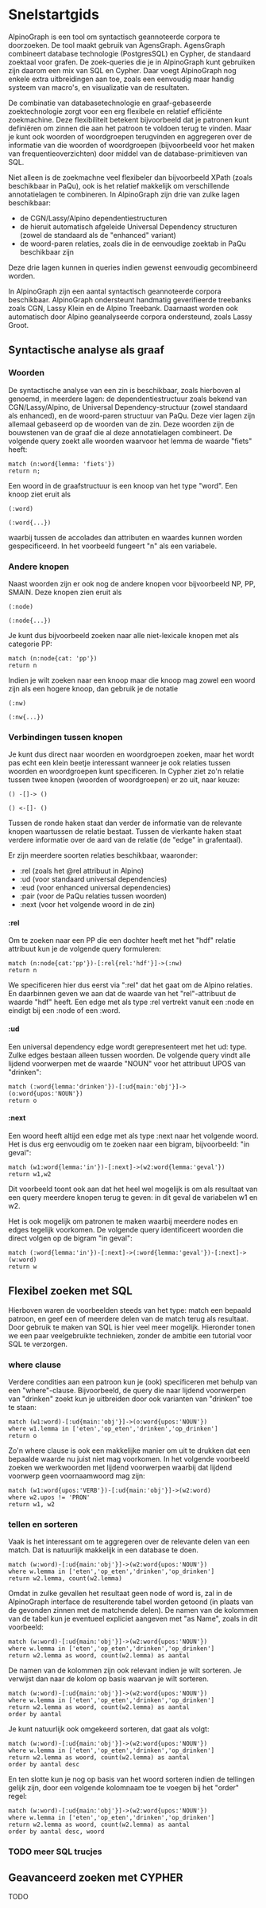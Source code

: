 # Snelstartgids

AlpinoGraph is een tool om syntactisch geannoteerde corpora te doorzoeken. De tool maakt gebruik van AgensGraph. AgensGraph combineert database technologie (PostgresSQL) en Cypher, de standaard zoektaal voor grafen. De zoek-queries die je in AlpinoGraph kunt gebruiken zijn daarom een mix van SQL en Cypher. Daar voegt AlpinoGraph nog enkele extra uitbreidingen aan toe, zoals een eenvoudig maar handig systeem van macro's, en visualizatie van de resultaten.

De combinatie van databasetechnologie en graaf-gebaseerde zoektechnologie zorgt voor een erg flexibele en relatief efficiënte zoekmachine. Deze flexibiliteit betekent bijvoorbeeld dat je patronen kunt definiëren om zinnen die aan het patroon te voldoen terug te vinden. Maar je kunt ook woorden of woordgroepen terugvinden en aggregeren over de informatie van die woorden of woordgroepen (bijvoorbeeld voor het maken van frequentieoverzichten) door middel van de database-primitieven van SQL. 

Niet alleen is de zoekmachne veel flexibeler dan bijvoorbeeld XPath (zoals beschikbaar in PaQu), ook is het relatief makkelijk om verschillende annotatielagen te combineren. In AlpinoGraph zijn drie van zulke lagen beschikbaar:

- de CGN/Lassy/Alpino dependentiestructuren
- de hieruit automatisch afgeleide Universal Dependency structuren (zowel de standaard als de "enhanced" variant)
- de woord-paren relaties, zoals die in de eenvoudige zoektab in PaQu beschikbaar zijn

Deze drie lagen kunnen in queries indien gewenst eenvoudig gecombineerd worden.

In AlpinoGraph zijn een aantal syntactisch geannoteerde corpora beschikbaar. AlpinoGraph ondersteunt handmatig geverifieerde treebanks zoals CGN, Lassy Klein en de Alpino Treebank. Daarnaast worden ook automatisch door Alpino geanalyseerde corpora ondersteund, zoals Lassy Groot.

## Syntactische analyse als graaf

### Woorden

De syntactische analyse van een zin is beschikbaar, zoals hierboven al genoemd, in meerdere lagen: de dependentiestructuur zoals bekend van CGN/Lassy/Alpino, de Universal Dependency-structuur (zowel standaard als enhanced), en de woord-paren structuur van PaQu. Deze vier lagen zijn allemaal gebaseerd op de woorden van de zin. Deze woorden zijn de bouwstenen van de graaf die al deze annotatielagen combineert. De volgende query zoekt alle woorden waarvoor het lemma de waarde "fiets" heeft: 

```text
match (n:word{lemma: 'fiets'}) 
return n;
```

Een woord in de graafstructuur is een knoop van het type "word". Een knoop ziet eruit als 

```text
(:word)

(:word{...})
```

waarbij tussen de accolades dan attributen en waardes kunnen worden gespecificeerd. In het voorbeeld fungeert "n" als een variabele.

### Andere knopen

Naast woorden zijn er ook nog de andere knopen voor bijvoorbeeld NP, PP, SMAIN. Deze knopen zien eruit als

```text
(:node)

(:node{...})
```

Je kunt dus bijvoorbeeld zoeken naar alle niet-lexicale knopen met als categorie PP:

```text
match (n:node{cat: 'pp'}) 
return n
```

Indien je wilt zoeken naar een knoop maar die knoop mag zowel een woord zijn als een hogere knoop, dan gebruik je de notatie

```text
(:nw)

(:nw{...})
```

### Verbindingen tussen knopen

Je kunt dus direct naar woorden en woordgroepen zoeken, maar het wordt pas echt een klein beetje interessant wanneer je ook relaties tussen woorden en woordgroepen kunt specificeren. In Cypher ziet zo'n relatie tussen twee knopen (woorden of woordgroepen) er zo uit, naar keuze:

```text
() -[]-> () 

() <-[]- ()
```


Tussen de ronde haken staat dan verder de informatie van de relevante knopen waartussen de relatie bestaat. Tussen de vierkante haken staat verdere informatie over de aard van de relatie (de "edge" in grafentaal).

Er zijn meerdere soorten relaties beschikbaar, waaronder:

- :rel (zoals het @rel attribuut in Alpino)
- :ud (voor standaard universal dependencies)
- :eud (voor enhanced universal dependencies)
- :pair (voor de PaQu relaties tussen woorden)
- :next (voor het volgende woord in de zin)

#### :rel

Om te zoeken naar een PP die een dochter heeft met het "hdf" relatie attribuut kun je de volgende query formuleren:

```text
match (n:node{cat:'pp'})-[:rel{rel:'hdf'}]->(:nw)
return n
```

We specificeren hier dus eerst via ":rel" dat het gaat om de Alpino relaties. En daarbinnen geven we aan dat de waarde van het "rel"-attribuut de waarde "hdf" heeft. Een edge met als type :rel vertrekt vanuit een :node en eindigt bij een :node of een :word.

#### :ud

Een universal dependency edge wordt gerepresenteert met het ud: type. Zulke edges bestaan alleen tussen woorden. De volgende query vindt alle lijdend voorwerpen met de waarde "NOUN" voor het attribuut UPOS van "drinken":

```text
match (:word{lemma:'drinken'})-[:ud{main:'obj'}]->(o:word{upos:'NOUN'})
return o
```

#### :next

Een woord heeft altijd een edge met als type :next naar het volgende woord. Het is dus erg eenvoudig om te zoeken naar een bigram, bijvoorbeeld: "in geval":

```text
match (w1:word{lemma:'in'})-[:next]->(w2:word{lemma:'geval'})
return w1,w2
```

Dit voorbeeld toont ook aan dat het heel wel mogelijk is om als resultaat van een query meerdere knopen terug te geven: in dit geval de variabelen w1 en w2.

Het is ook mogelijk om patronen te maken waarbij meerdere nodes en edges tegelijk voorkomen. De volgende query identificeert woorden die direct volgen op de bigram "in geval":

```text
match (:word{lemma:'in'})-[:next]->(:word{lemma:'geval'})-[:next]->(w:word)
return w
```


## Flexibel zoeken met SQL 

Hierboven waren de voorbeelden steeds van het type: match een bepaald patroon, en geef een of meerdere delen van de match terug als resultaat. Door gebruik te maken van SQL is hier veel meer mogelijk. Hieronder tonen we een paar veelgebruikte technieken, zonder de ambitie een tutorial voor SQL te verzorgen.

### where clause

Verdere condities aan een patroon kun je (ook) specificeren met behulp van een "where"-clause. Bijvoorbeeld, de query die naar lijdend voorwerpen van "drinken" zoekt kun je uitbreiden door ook varianten van "drinken" toe te staan:

```text
match (w1:word)-[:ud{main:'obj'}]->(o:word{upos:'NOUN'})
where w1.lemma in ['eten','op_eten','drinken','op_drinken']
return o
```

Zo'n where clause is ook een makkelijke manier om uit te drukken dat een bepaalde waarde nu juist niet mag voorkomen. In het volgende voorbeeld zoeken we werkwoorden met lijdend voorwerpen waarbij dat lijdend voorwerp geen voornaamwoord mag zijn:

```text
match (w1:word{upos:'VERB'})-[:ud{main:'obj'}]->(w2:word)
where w2.upos != 'PRON'
return w1, w2
```

### tellen en sorteren

Vaak is het interessant om te aggregeren over de relevante delen van een match. Dat is natuurlijk makkelijk in een database te doen. 

```text
match (w:word)-[:ud{main:'obj'}]->(w2:word{upos:'NOUN'})
where w.lemma in ['eten','op_eten','drinken','op_drinken']
return w2.lemma, count(w2.lemma)
```

Omdat in zulke gevallen het resultaat geen node of word is, zal in de AlpinoGraph interface de resulterende tabel worden getoond (in plaats van de gevonden zinnen met de matchende delen). De namen van de kolommen van de tabel kun je eventueel expliciet aangeven met "as Name", zoals in dit voorbeeld:

```text
match (w:word)-[:ud{main:'obj'}]->(w2:word{upos:'NOUN'})
where w.lemma in ['eten','op_eten','drinken','op_drinken']
return w2.lemma as woord, count(w2.lemma) as aantal
```

De namen van de kolommen zijn ook relevant indien je wilt sorteren. Je verwijst dan naar de kolom op basis waarvan je wilt sorteren. 

```text
match (w:word)-[:ud{main:'obj'}]->(w2:word{upos:'NOUN'})
where w.lemma in ['eten','op_eten','drinken','op_drinken']
return w2.lemma as woord, count(w2.lemma) as aantal
order by aantal
```

Je kunt natuurlijk ook omgekeerd sorteren, dat gaat als volgt:

```text
match (w:word)-[:ud{main:'obj'}]->(w2:word{upos:'NOUN'})
where w.lemma in ['eten','op_eten','drinken','op_drinken']
return w2.lemma as woord, count(w2.lemma) as aantal
order by aantal desc
```

En ten slotte kun je nog op basis van het woord sorteren indien de tellingen gelijk zijn, door een volgende kolomnaam toe te voegen bij het "order" regel:

```text
match (w:word)-[:ud{main:'obj'}]->(w2:word{upos:'NOUN'})
where w.lemma in ['eten','op_eten','drinken','op_drinken']
return w2.lemma as woord, count(w2.lemma) as aantal
order by aantal desc, woord
```

### TODO meer SQL trucjes

## Geavanceerd zoeken met CYPHER

TODO

